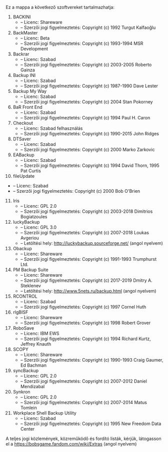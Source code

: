 ﻿Ez a mappa a következő szoftvereket tartalmazhatja:

1. BACKINI
   - – Licenc: Shareware
   - – Szerzői jogi figyelmeztetés: Copyright (c) 1992 Turgut Kalfaoğlu
2. BackMaster
   - – Licenc: Beta
   - – Szerzői jogi figyelmeztetés: Copyright (c) 1993-1994 MSR Development
3. Backrar
   - – Licenc: Szabad
   - – Szerzői jogi figyelmeztetés: Copyright (c) 2003-2005 Roberto Gainza
4. Backup INI
   - – Licenc: Szabad
   - – Szerzői jogi figyelmeztetés: Copyright (c) 1987-1990 Dave Lester
5. Backup My Way
   - – Licenc: Szabad
   - – Szerzői jogi figyelmeztetés: Copyright (c) 2004 Stan Pokorney
6. BaR Front End
   - – Licenc: Szabad
   - – Szerzői jogi figyelmeztetés: Copyright (c) 1994 Paul H. Caron
7. Checkout
   - – Licenc: Szabad felhasználás
   - – Szerzői jogi figyelmeztetés: Copyright (c) 1990-2015 John Ridges
8. DTSaver
   - – Licenc: Szabad
   - – Szerzői jogi figyelmeztetés: Copyright (c) 2000 Marko Zarkovic
9. EABackup
   - – Licenc: Szabad
   - – Szerzői jogi figyelmeztetés: Copyright (c) 1994 David Thorn, 1995 Pat Curtis
10. fileUpdate
   - – Licenc: Szabad
   - – Szerzői jogi figyelmeztetés: Copyright (c) 2000 Bob O'Brien
11. Iris
    - – Licenc: GPL 2.0
    - – Szerzői jogi figyelmeztetés: Copyright (c) 2003-2018 Dimitrios Bogiatzoules
12. luckyBackup
    - – Licenc: GPL 3.0
    - – Szerzői jogi figyelmeztetés: Copyright (c) 2007-2018 Loukas Avgeriou
    - – Letöltési hely: http://luckybackup.sourceforge.net/ (angol nyelvem)
13. Obackup
    - – Licenc: Shareware
    - – Szerzői jogi figyelmeztetés: Copyright (c) 1991-1993 Trumphurst Ltd.
14. PM Backup Suite
    - – Licenc: Shareware
    - – Szerzői jogi figyelmeztetés: Copyright (c) 2017-2019 Dmitry A. Steklenev
    - – Letöltési hely: http://www.5nets.ru/backup.html (angol nyelvem)
15. RCONTROL
    - – Licenc: Szabad
    - – Szerzői jogi figyelmeztetés: Copyright (c) 1997 Cornel Huth
16. rlgBISF
    - – Licenc: Shareware
    - – Szerzői jogi figyelmeztetés: Copyright (c) 1998 Robert Grover
17. RoboSave
    - – Licenc: IBM EWS
    - – Szerzői jogi figyelmeztetés: Copyright (c) 1994 Richard Kurtz, Jeffrey Knauth
18. SCOPY
    - – Licenc: Shareware
    - – Szerzői jogi figyelmeztetés: Copyright (c) 1990-1993 Craig Gaumer, Ed Bachman
19. syncBackup
    - – Licenc: GPL 2.0
    - – Szerzői jogi figyelmeztetés: Copyright (c) 2007-2012 Daniel Mendizabal
20. Synkron
    - – Licenc: GPL 2.0
    - – Szerzői jogi figyelmeztetés: Copyright (c) 2007-2014 Matus Tomlein
21. Workplace Shell Backup Utility
    - – Licenc: Szabad
    - – Szerzői jogi figyelmeztetés: Copyright (c) 1995 New Freedom Data Center

A teljes jogi közlemények, közreműködő és fordító listák, kérjük, látogasson el a https://bobsgame.fandom.com/wiki/Extras (angol nyelvem)
